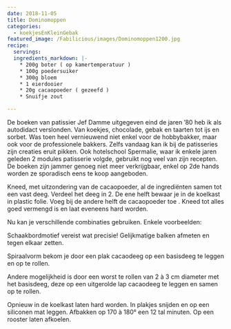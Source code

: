 ```yaml
---
date: 2018-11-05
title: Dominomoppen
categories:
  - koekjesEnKleinGebak
featured_image: /Fabilicious/images/Dominomoppen1200.jpg
recipe:
  servings: 
  ingredients_markdown: |-
    * 200g boter ( op kamertemperatuur )    * 100g poedersuiker     * 300g bloem    * 1 eierdooier    * 20g cacaopoeder ( gezeefd )    * Snuifje zout

---
```

De boeken van patissier Jef Damme uitgegeven eind de jaren ’80 heb ik als autodidact verslonden.Van koekjes, chocolade, gebak en taarten tot ijs en sorbet.Was toen heel vernieuwend niet enkel voor de hobbybakker, maar ook voor de professionele bakkers.Zelfs vandaag kan ik bij de patisseries zijn creaties eruit pikken. Ook hotelschool Spermalie, waar ik enkele jaren geleden 2 modules patisserie volgde, gebruikt nog veel van zijn recepten.De boeken zijn jammer genoeg niet meer verkrijgbaar, enkel op 2de hands worden ze sporadisch eens te koop aangeboden.

<!--more-->

Kneed, met uitzondering van de cacaopoeder, al de ingrediënten samen tot een vast deeg.Verdeel het deeg in 2.De ene helft bewaar je in de koelkast in plastic folie.Voeg bij de andere helft de cacaopoeder toe . Kneed tot alles goed vermengd is en laat eveneens hard worden.Nu kan je verschillende combinaties gebruiken.Enkele voorbeelden:Schaakbordmotief vereist wat precisie!Gelijkmatige balken afmeten en tegen elkaar zetten.Spiraalvorm bekom je door een plak cacaodeeg op een basisdeeg te leggen en op te rollen.

Andere mogelijkheid is door een worst te rollen van 2 à 3 cm diameter met het basisdeeg, deze op een uitgerolde lap cacaodeeg  te leggen en samen op te rollen.Opnieuw in de koelkast laten hard worden. In plakjes snijden en op een siliconen mat leggen.Afbakken op 170 à 180° een 12 tal minuten.Op een rooster laten afkoelen.
